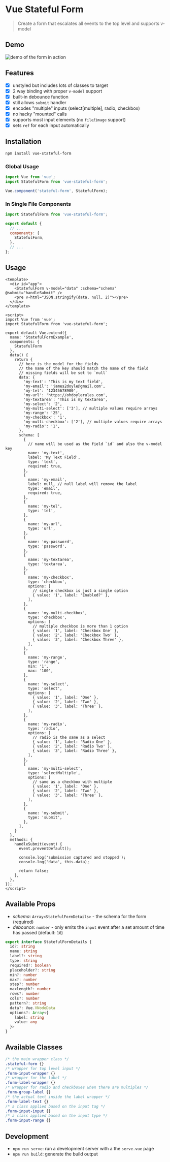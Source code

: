 Vue Stateful Form
===================

> Create a form that escalates all events to the top level and supports v-model

## Demo

![demo of the form in action](demo.gif)

## Features

- [x] unstyled but includes lots of classes to target
- [x] 2 way binding with proper `v-model` support
- [x] built-in debounce function
- [x] still allows `submit` handler
- [x] encodes "multiple" inputs (select[multiple], radio, checkbox)
- [x] no hacky "mounted" calls
- [x] supports most input elements (no `file`/`image` support)
- [x] sets `ref` for each input automatically

## Installation

```bash
npm install vue-stateful-form
```

### Global Usage

```js
import Vue from 'vue';
import StatefulForm from 'vue-stateful-form';

Vue.component('stateful-form', StatefulForm);
```

### In Single File Components

```js
import StatefulForm from 'vue-stateful-form';

export default {
  // ...
  components: {
    StatefulForm,
  },
  // ...
};
```

## Usage

```vue
<template>
  <div id="app">
    <StatefulForm v-model="data" :schema="schema" @submit="handleSubmit" />
    <pre v-html="JSON.stringify(data, null, 2)"></pre>
  </div>
</template>

<script>
import Vue from 'vue';
import StatefulForm from 'vue-stateful-form';

export default Vue.extend({
  name: 'StatefulFormExample',
  components: {
    StatefulForm
  },
  data() {
    return {
      // here is the model for the fields
      // the name of the key should match the name of the field
      // missing fields will be set to `null`
      data: {
        'my-text': 'This is my text field',
        'my-email': 'james2doyle@gmail.com',
        'my-tel': '12345678900',
        'my-url': 'https://ohdoylerules.com',
        'my-textarea': 'This is my textarea',
        'my-select': '2',
        'my-multi-select': ['3'], // multiple values require arrays
        'my-range': '25',
        'my-checkbox': '1',
        'my-multi-checkbox': ['2'], // multiple values require arrays
        'my-radio': '1',
      },
      schema: [
        {
          // name will be used as the field `id` and also the v-model key
          name: 'my-text',
          label: 'My Text Field',
          type: 'text',
          required: true,
        },
        {
          name: 'my-email',
          label: null, // null label will remove the label
          type: 'email',
          required: true,
        },
        {
          name: 'my-tel',
          type: 'tel',
        },
        {
          name: 'my-url',
          type: 'url',
        },
        {
          name: 'my-password',
          type: 'password',
        },
        {
          name: 'my-textarea',
          type: 'textarea',
        },
        {
          name: 'my-checkbox',
          type: 'checkbox',
          options: [
            // single checkbox is just a single option
            { value: '1', label: 'Enabled?' },
          ],
        },
        {
          name: 'my-multi-checkbox',
          type: 'checkbox',
          options: [
            // multiple checkbox is more than 1 option
            { value: '1', label: 'Checkbox One' },
            { value: '2', label: 'Checkbox Two' },
            { value: '3', label: 'Checkbox Three' },
          ],
        },
        {
          name: 'my-range',
          type: 'range',
          min: '1',
          max: '100',
        },
        {
          name: 'my-select',
          type: 'select',
          options: [
            { value: '1', label: 'One' },
            { value: '2', label: 'Two' },
            { value: '3', label: 'Three' },
          ],
        },
        {
          name: 'my-radio',
          type: 'radio',
          options: [
            // radio is the same as a select
            { value: '1', label: 'Radio One' },
            { value: '2', label: 'Radio Two' },
            { value: '3', label: 'Radio Three' },
          ],
        },
        {
          name: 'my-multi-select',
          type: 'selectMultiple',
          options: [
            // same as a checkbox with multiple
            { value: '1', label: 'One' },
            { value: '2', label: 'Two' },
            { value: '3', label: 'Three' },
          ],
        },
        {
          name: 'my-submit',
          type: 'submit',
        },
      ],
    }
  },
  methods: {
    handleSubmit(event) {
      event.preventDefault();

      console.log('submission captured and stopped');
      console.log('data', this.data);

      return false;
    },
  },
});
</script>
```

## Available Props

- *schema*: `Array<StatefulFormDetails>` - the schema for the form (required)
- *debounce*: `number` - only emits the `input` event after a set amount of time has passed (default: `10`)

```typescript
export interface StatefulFormDetails {
  id?: string
  name: string
  label?: string
  type: string
  required?: boolean
  placeholder?: string
  min?: number
  max?: number
  step?: number
  maxlength?: number
  rows?: number
  cols?: number
  pattern?: string
  data?: Vue.VNodeData
  options?: Array<{
    label: string
    value: any
  }>
}
```

## Available Classes

```css
/* the main wrapper class */
.stateful-form {}
/* wrapper for top level input */
.form-input-wrapper {}
/* wrapper for the label */
.form-label-wrapper {}
/* wrapper for radio and checkboxes when there are multiples */
.form-group-label {}
/* the actual text inside the label wrapper */
.form-label-text {}
/* a class applied based on the input tag */
.form-input-input {}
/* a class applied based on the input type */
.form-input-range {}
```

## Development

- `npm run serve`: run a development server with a the `serve.vue` page
- `npm run build`: generate the build output
